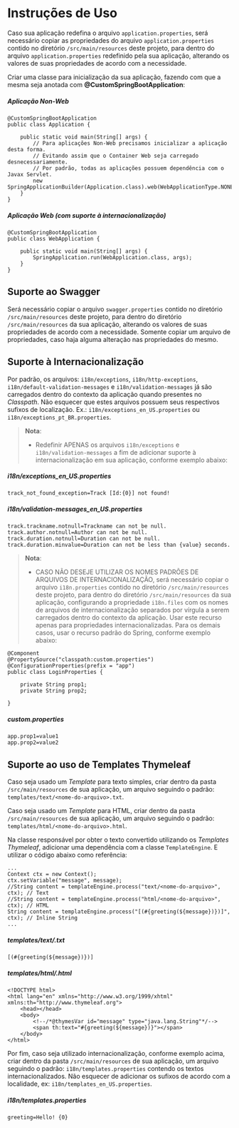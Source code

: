 Instruções de Uso
=================

Caso sua aplicação redefina o arquivo `application.properties`, será necessário copiar as propriedades do 
arquivo `application.properties` contido no diretório `/src/main/resources` deste projeto, para dentro 
do arquivo `application.properties` redefinido pela sua aplicação, alterando os valores de suas propriedades 
de acordo com a necessidade.

Criar uma classe para inicialização da sua aplicação, fazendo com que a mesma seja anotada 
com **@CustomSpringBootApplication**:

##### Aplicação Non-Web

```
@CustomSpringBootApplication
public class Application {

    public static void main(String[] args) {
        // Para aplicações Non-Web precisamos inicializar a aplicação desta forma.
        // Evitando assim que o Container Web seja carregado desnecessariamente.
        // Por padrão, todas as aplicações possuem dependência com o Javax Servlet.
        new SpringApplicationBuilder(Application.class).web(WebApplicationType.NONE).run(args);
    }
}
```

##### Aplicação Web (com suporte à internacionalização)

```
@CustomSpringBootApplication
public class WebApplication {

    public static void main(String[] args) {
        SpringApplication.run(WebApplication.class, args);
    }
}
```

Suporte ao Swagger
------------------

Será necessário copiar o arquivo `swagger.properties` contido no diretório `/src/main/resources` deste projeto, 
para dentro do diretório `/src/main/resources` da sua aplicação, alterando os valores de suas propriedades 
de acordo com a necessidade. Somente copiar um arquivo de propriedades, caso haja alguma alteração nas 
propriedades do mesmo.

Suporte à Internacionalização
-----------------------------

Por padrão, os arquivos: `i18n/exceptions`, `i18n/http-exceptions`, `i18n/default-validation-messages` e 
`i18n/validation-messages` já são carregados dentro do contexto da aplicação quando presentes no _Classpath_. 
Não esquecer que estes arquivos possuem seus respectivos sufixos de localização. 
Ex.: `i18n/exceptions_en_US.properties` ou `i18n/exceptions_pt_BR.properties`.

> **Nota**:
> * Redefinir APENAS os arquivos `i18n/exceptions` e `i18n/validation-messages` a fim de adicionar suporte à 
internacionalização em sua aplicação, conforme exemplo abaixo:

##### i18n/exceptions_en_US.properties

```
track_not_found_exception=Track [Id:{0}] not found!
```

##### i18n/validation-messages_en_US.properties

```
track.trackname.notnull=Trackname can not be null.
track.author.notnull=Author can not be null.
track.duration.notnull=Duration can not be null.
track.duration.minvalue=Duration can not be less than {value} seconds.
```

> **Nota**:
> * CASO NÃO DESEJE UTILIZAR OS NOMES PADRÕES DE ARQUIVOS DE INTERNACIONALIZAÇÃO, será necessário copiar o 
arquivo `i18n.properties` contido no diretório `/src/main/resources` deste projeto, para dentro do 
diretório `/src/main/resources` da sua aplicação, configurando a propriedade `i18n.files` com os nomes 
de arquivos de internacionalização separados por vírgula a serem carregados dentro do contexto da aplicação. 
Usar este recurso apenas para propriedades internacionalizadas. Para os demais casos, usar o recurso 
padrão do Spring, conforme exemplo abaixo:

```
@Component
@PropertySource("classpath:custom.properties")
@ConfigurationProperties(prefix = "app")
public class LoginProperties {

    private String prop1;
    private String prop2;

}
```

##### custom.properties

```
app.prop1=value1
app.prop2=value2
```

Suporte ao uso de Templates Thymeleaf
-------------------------------------

Caso seja usado um _Template_ para texto simples, criar dentro da pasta `/src/main/resources` de sua aplicação, 
um arquivo seguindo o padrão: `templates/text/<nome-do-arquivo>.txt`.

Caso seja usado um _Template_ para HTML, criar dentro da pasta `/src/main/resources` de sua aplicação, 
um arquivo seguindo o padrão: `templates/html/<nome-do-arquivo>.html`.

Na classe responsável por obter o texto convertido utilizando os _Templates Thymeleaf_, adicionar uma
dependência com a classe `TemplateEngine`. E utilizar o código abaixo como referência:

```
...
Context ctx = new Context();
ctx.setVariable("message", message);
//String content = templateEngine.process("text/<nome-do-arquivo>", ctx); // Text
//String content = templateEngine.process("html/<nome-do-arquivo>", ctx); // HTML
String content = templateEngine.process("[(#{greeting(${message})})]", ctx); // Inline String
...
```

##### templates/text/<nome-do-arquivo>.txt

```
[(#{greeting(${message})})]
```

##### templates/html/<nome-do-arquivo>.html

```
<!DOCTYPE html>
<html lang="en" xmlns="http://www.w3.org/1999/xhtml" xmlns:th="http://www.thymeleaf.org">
    <head></head>
    <body>
        <!--/*@thymesVar id="message" type="java.lang.String"*/-->
        <span th:text="#{greeting(${message})}"></span>
    </body>
</html>
```

Por fim, caso seja utilizado internacionalização, conforme exemplo acima, criar dentro da pasta 
`/src/main/resources` de sua aplicação, um arquivo seguindo o padrão: `i18n/templates.properties` 
contendo os textos internacionalizados. Não esquecer de adicionar os sufixos de acordo com a 
localidade, ex: `i18n/templates_en_US.properties`.

##### i18n/templates.properties

```
greeting=Hello! {0}
```